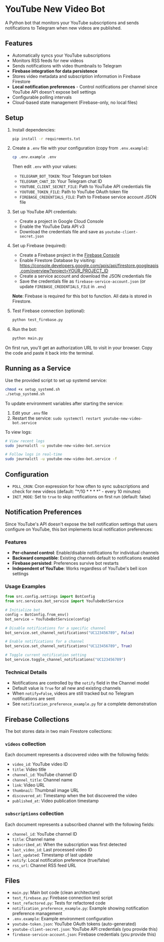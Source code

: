 # YouTube New Video Bot

A Python bot that monitors your YouTube subscriptions and sends notifications to Telegram when new videos are published.

## Features

- Automatically syncs your YouTube subscriptions
- Monitors RSS feeds for new videos
- Sends notifications with video thumbnails to Telegram
- **Firebase integration for data persistence**
- Stores video metadata and subscription information in Firebase Firestore
- **Local notification preferences** - Control notifications per channel since YouTube API doesn't expose bell settings
- Configurable polling intervals
- Cloud-based state management (Firebase-only, no local files)

## Setup

1. Install dependencies:
   ```bash
   pip install -r requirements.txt
   ```

2. Create a `.env` file with your configuration (copy from `.env.example`):
   ```bash
   cp .env.example .env
   ```
   Then edit `.env` with your values:
   - `TELEGRAM_BOT_TOKEN`: Your Telegram bot token
   - `TELEGRAM_CHAT_ID`: Your Telegram chat ID
   - `YOUTUBE_CLIENT_SECRET_FILE`: Path to YouTube API credentials file
   - `YOUTUBE_TOKEN_FILE`: Path to YouTube OAuth token file
   - `FIREBASE_CREDENTIALS_FILE`: Path to Firebase service account JSON file

3. Set up YouTube API credentials:
   - Create a project in Google Cloud Console
   - Enable the YouTube Data API v3
   - Download the credentials file and save as `youtube-client-secret.json`

4. Set up Firebase (required):
   - Create a Firebase project in the [Firebase Console](https://console.firebase.google.com)
   - Enable Firestore Database by visiting: https://console.developers.google.com/apis/api/firestore.googleapis.com/overview?project=YOUR_PROJECT_ID
   - Create a service account and download the JSON credentials file
   - Save the credentials file as `firebase-service-account.json` (or update `FIREBASE_CREDENTIALS_FILE` in `.env`)
   
   **Note**: Firebase is required for this bot to function. All data is stored in Firestore.

5. Test Firebase connection (optional):
   ```bash
   python test_firebase.py
   ```

6. Run the bot:
   ```bash
   python main.py
   ```

On first run, you'll get an authorization URL to visit in your browser. Copy the code and paste it back into the terminal.

## Running as a Service

Use the provided script to set up systemd service:
```bash
chmod +x setup_systemd.sh
./setup_systemd.sh
```

To update environment variables after starting the service:
1. Edit your `.env` file
2. Restart the service: `sudo systemctl restart youtube-new-video-bot.service`

To view logs:
```bash
# View recent logs
sudo journalctl -u youtube-new-video-bot.service

# Follow logs in real-time
sudo journalctl -u youtube-new-video-bot.service -f
```

## Configuration

- `POLL_CRON`: Cron expression for how often to sync subscriptions and check for new videos (default: "*/10 * * * *" - every 10 minutes)
- `INIT_MODE`: Set to `true` to skip notifications on first run (default: false)

## Notification Preferences

Since YouTube's API doesn't expose the bell notification settings that users configure on YouTube, this bot implements local notification preferences:

### Features
- **Per-channel control**: Enable/disable notifications for individual channels
- **Backward compatible**: Existing channels default to notifications enabled
- **Firebase persisted**: Preferences survive bot restarts
- **Independent of YouTube**: Works regardless of YouTube's bell icon settings

### Usage Examples
```python
from src.config.settings import BotConfig
from src.services.bot_service import YouTubeBotService

# Initialize bot
config = BotConfig.from_env()
bot_service = YouTubeBotService(config)

# Disable notifications for a specific channel
bot_service.set_channel_notifications("UC123456789", False)

# Enable notifications for a channel
bot_service.set_channel_notifications("UC123456789", True)

# Toggle current notification setting
bot_service.toggle_channel_notifications("UC123456789")
```

### Technical Details
- Notifications are controlled by the `notify` field in the Channel model
- Default value is `True` for all new and existing channels
- When `notify=False`, videos are still tracked but no Telegram notifications are sent
- See `notification_preference_example.py` for a complete demonstration

## Firebase Collections

The bot stores data in two main Firestore collections:

### `videos` collection
Each document represents a discovered video with the following fields:
- `video_id`: YouTube video ID
- `title`: Video title
- `channel_id`: YouTube channel ID
- `channel_title`: Channel name
- `link`: Video URL
- `thumbnail`: Thumbnail image URL
- `discovered_at`: Timestamp when the bot discovered the video
- `published_at`: Video publication timestamp

### `subscriptions` collection
Each document represents a subscribed channel with the following fields:
- `channel_id`: YouTube channel ID
- `title`: Channel name
- `subscribed_at`: When the subscription was first detected
- `last_video_id`: Last processed video ID
- `last_updated`: Timestamp of last update
- `notify`: Local notification preference (true/false)
- `rss_url`: Channel RSS feed URL

## Files

- `main.py`: Main bot code (clean architecture)
- `test_firebase.py`: Firebase connection test script
- `test_refactored.py`: Tests for refactored code
- `notification_preference_example.py`: Example showing notification preference management
- `.env.example`: Example environment configuration
- `youtube-token.json`: YouTube OAuth tokens (auto-generated)
- `youtube-client-secret.json`: YouTube API credentials (you provide this)
- `firebase-service-account.json`: Firebase credentials (you provide this)